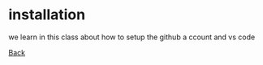 # installation 
we learn in this class about how to setup the github a ccount and vs code 

[ Back](../README.md)

